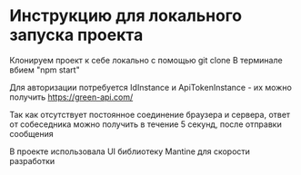 # Инструкцию для локального запуска проекта

Клонируем проект к себе локально с помощью git clone
В терминале вбием "npm start"

Для авторизации потребуется IdInstance и ApiTokenInstance - их можно получить https://green-api.com/

Так как отсутствует постоянное соединение браузера и сервера, ответ от собеседника можно получить в течение 5 секунд, после отправки сообщения

В проекте использовала UI библиотеку Mantine для скорости разработки
